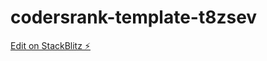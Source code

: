 # codersrank-template-t8zsev

[Edit on StackBlitz ⚡️](https://stackblitz.com/edit/codersrank-template-t8zsev)